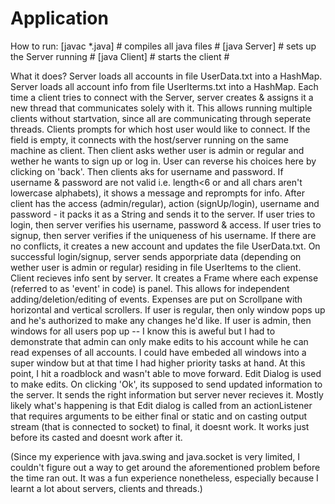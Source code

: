# Application
How to run:
  [javac *.java]    # compiles all java files #
  [java Server]     # sets up the Server running #
  [java Client]     # starts the client #
  
What it does? 
  Server loads all accounts in file UserData.txt into a HashMap.
  Server loads all account info from file UserIterms.txt into a HashMap.
  Each time a client tries to connect with the Server, server creates & assigns it a new thread that communicates solely with it.
  This allows running multiple clients without startvation, since all are communicating through seperate threads.
  Clients prompts for which host user would like to connect.
  If the field is empty, it connects with the host/server running on the same machine as client.
  Then client asks wether user is admin or regular and wether he wants to sign up or log in. 
  User can reverse his choices here by clicking on 'back'.
  Then clients aks for username and password. 
  If username & password are not valid i.e. length<6 or and all chars aren't lowercase alphabets), it shows a message and reprompts for info.
  After client has the access (admin/regular), action (signUp/login), username and password - it packs it as a String and sends it to the server.
  If user tries to login, then server verifies his username, password & access.
  If user tries to signup, then server verifies if the uniqueness of his username. If there are no conflicts, it creates a new account and updates the file UserData.txt.
  On successful login/signup, server sends apporpriate data (depending on wether user is admin or regular) residing in file UserItems to the client.
  Client recieves info sent by server. 
  It creates a Frame where each expense (referred to as 'event' in code) is panel. This allows for independent adding/deletion/editing of events.
  Expenses are put on Scrollpane with horizontal and vertical scrollers.
  If user is regular, then only window pops up and he's authorized to make any changes he'd like.
  If user is admin, then windows for all users pop up -- I know this is aweful but I had to 
  demonstrate that admin can only make edits to his account while he can read expenses of all accounts. 
  I could have embeded all windows into a super window but at that time I had higher priority tasks at hand.
  At this point, I hit a roadblock and wasn't able to move forward. Edit Dialog is used to make edits. 
  On clicking 'Ok', its supposed to send updated information to the server.
  It sends the right information but server never recieves it.
  Mostly likely what's happening is that Edit dialog is called from an actionListener that requires arguments to be either final or static 
  and on casting output stream (that is connected to socket) to final, it doesnt work. It works just before its casted and doesnt work after it.
 
 
 
  (Since my experience with java.swing and java.socket is very limited, I couldn't figure out a way to get around the aforementioned problem before the time ran out. It was a fun experience nonetheless, especially because I learnt a lot about servers, clients and threads.)
  
